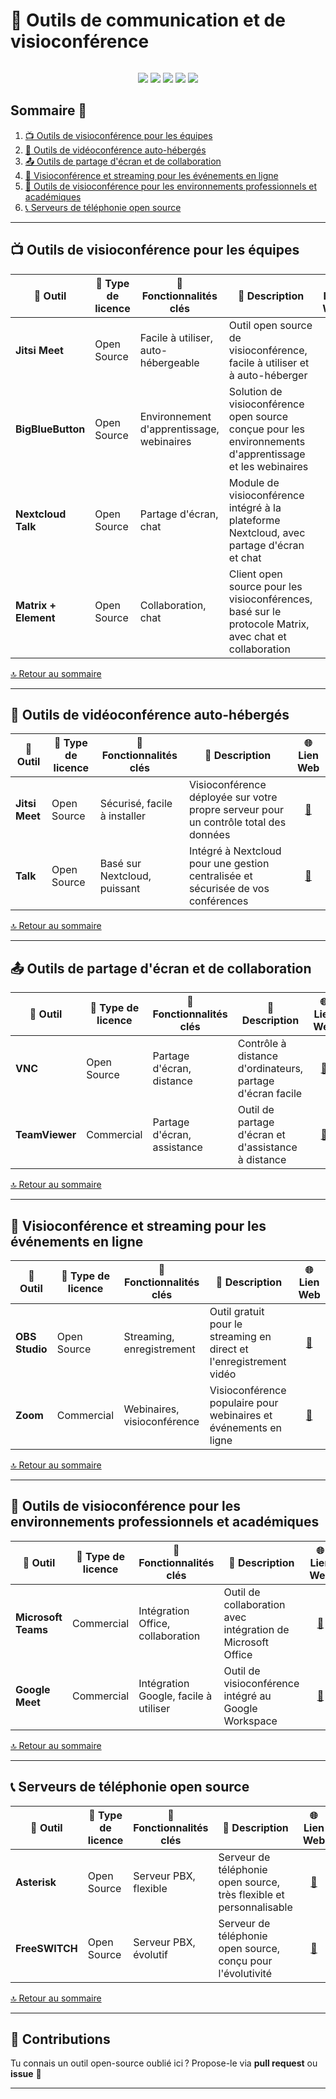 <div style="display: flex; align-items: center; justify-content: space-between;">
  <h1>💬 Outils de communication et de visioconférence</h1>
</div>

<p align="center">
  <img src="https://img.shields.io/badge/Catégorie-Communication%20%26%20Visioconférence-blue?style=for-the-badge&logo=googlemeet"/>
  <img src="https://img.shields.io/badge/Open%20Source-100%25-brightgreen?style=for-the-badge&logo=opensourceinitiative"/>
  <img src="https://img.shields.io/badge/Made%20with-%E2%9D%A4-red?style=for-the-badge"/>
  <img src="https://img.shields.io/badge/Contributions-Welcome-orange?style=for-the-badge&logo=github"/>
  <img src="https://img.shields.io/github/last-commit/CyberFlooD/SwitchToOpen?label=Last%20Update&color=informational&style=for-the-badge&logo=github"/>
</p>


## Sommaire 📖 <a id="sommaire"></a>
1. [📺 Outils de visioconférence pour les équipes](#outils-visioconference-equipes)
2. [🔧 Outils de vidéoconférence auto-hébergés](#outils-videoconference-autoherges)
3. [📤 Outils de partage d'écran et de collaboration](#outils-partage-ecran-collaboration)
4. [🎥 Visioconférence et streaming pour les événements en ligne](#visiconference-streaming-evenements-en-ligne)
5. [🏫 Outils de visioconférence pour les environnements professionnels et académiques](#outils-visioconference-professionnels-academiques)
6. [📞 Serveurs de téléphonie open source](#serveurs-telephonie-open-source)

---

## 📺 Outils de visioconférence pour les équipes <a id="outils-visioconference-equipes"></a>

| 🌟 **Outil** | 🔑 **Type de licence** | 🚀 **Fonctionnalités clés** | 📝 **Description** | 🌐 **Lien Web** |
|---|---|---|---|---|
| **Jitsi Meet** | Open Source | Facile à utiliser, auto-hébergeable | Outil open source de visioconférence, facile à utiliser et à auto-héberger | <div align="center"><a href="https://jitsi.org/jitsi-meet/">🔗</a></div> |
| **BigBlueButton** | Open Source | Environnement d'apprentissage, webinaires | Solution de visioconférence open source conçue pour les environnements d'apprentissage et les webinaires | <div align="center"><a href="https://bigbluebutton.org/">🔗</a></div> |
| **Nextcloud Talk** | Open Source | Partage d'écran, chat | Module de visioconférence intégré à la plateforme Nextcloud, avec partage d'écran et chat | <div align="center"><a href="https://nextcloud.com/talk/">🔗</a></div> |
| **Matrix + Element** | Open Source | Collaboration, chat | Client open source pour les visioconférences, basé sur le protocole Matrix, avec chat et collaboration | <div align="center"><a href="https://element.io/">🔗</a></div> |

[🔝 Retour au sommaire](#sommaire)

---

## 🔧 Outils de vidéoconférence auto-hébergés <a id="outils-videoconference-autoherges"></a>

| 🌟 **Outil** | 🔑 **Type de licence** | 🚀 **Fonctionnalités clés** | 📝 **Description** | 🌐 **Lien Web** |
|---|---|---|---|---|
| **Jitsi Meet** | Open Source | Sécurisé, facile à installer | Visioconférence déployée sur votre propre serveur pour un contrôle total des données | <div align="center"><a href="https://jitsi.org/jitsi-meet/">🔗</a></div> |
| **Talk** | Open Source | Basé sur Nextcloud, puissant | Intégré à Nextcloud pour une gestion centralisée et sécurisée de vos conférences | <div align="center"><a href="https://nextcloud.com/talk/">🔗</a></div> |

[🔝 Retour au sommaire](#sommaire)

---

## 📤 Outils de partage d'écran et de collaboration <a id="outils-partage-ecran-collaboration"></a>

| 🌟 **Outil** | 🔑 **Type de licence** | 🚀 **Fonctionnalités clés** | 📝 **Description** | 🌐 **Lien Web** |
|---|---|---|---|---|
| **VNC** | Open Source | Partage d'écran, distance | Contrôle à distance d'ordinateurs, partage d'écran facile | <div align="center"><a href="https://www.realvnc.com/">🔗</a></div> |
| **TeamViewer** | Commercial | Partage d'écran, assistance | Outil de partage d'écran et d'assistance à distance | <div align="center"><a href="https://www.teamviewer.com/">🔗</a></div> |

[🔝 Retour au sommaire](#sommaire)

---

## 🎥 Visioconférence et streaming pour les événements en ligne <a id="visiconference-streaming-evenements-en-ligne"></a>

| 🌟 **Outil** | 🔑 **Type de licence** | 🚀 **Fonctionnalités clés** | 📝 **Description** | 🌐 **Lien Web** |
|---|---|---|---|---|
| **OBS Studio** | Open Source | Streaming, enregistrement | Outil gratuit pour le streaming en direct et l'enregistrement vidéo | <div align="center"><a href="https://obsproject.com/">🔗</a></div> |
| **Zoom** | Commercial | Webinaires, visioconférence | Visioconférence populaire pour webinaires et événements en ligne | <div align="center"><a href="https://zoom.us/">🔗</a></div> |

[🔝 Retour au sommaire](#sommaire)

---

## 🏫 Outils de visioconférence pour les environnements professionnels et académiques <a id="outils-visioconference-professionnels-academiques"></a>

| 🌟 **Outil** | 🔑 **Type de licence** | 🚀 **Fonctionnalités clés** | 📝 **Description** | 🌐 **Lien Web** |
|---|---|---|---|---|
| **Microsoft Teams** | Commercial | Intégration Office, collaboration | Outil de collaboration avec intégration de Microsoft Office | <div align="center"><a href="https://www.microsoft.com/en/microsoft-teams/">🔗</a></div> |
| **Google Meet** | Commercial | Intégration Google, facile à utiliser | Outil de visioconférence intégré au Google Workspace | <div align="center"><a href="https://meet.google.com/">🔗</a></div> |

[🔝 Retour au sommaire](#sommaire)

---

## 📞 Serveurs de téléphonie open source <a id="serveurs-telephonie-open-source"></a>

| 🌟 **Outil** | 🔑 **Type de licence** | 🚀 **Fonctionnalités clés** | 📝 **Description** | 🌐 **Lien Web** |
|---|---|---|---|---|
| **Asterisk** | Open Source | Serveur PBX, flexible | Serveur de téléphonie open source, très flexible et personnalisable | <div align="center"><a href="https://www.asterisk.org/">🔗</a></div> |
| **FreeSWITCH** | Open Source | Serveur PBX, évolutif | Serveur de téléphonie open source, conçu pour l'évolutivité | <div align="center"><a href="https://freeswitch.com/">🔗</a></div> |

[🔝 Retour au sommaire](#sommaire)

---

## 🤝 Contributions

Tu connais un outil open-source oublié ici ? Propose-le via **pull request** ou **issue** 💬

---

